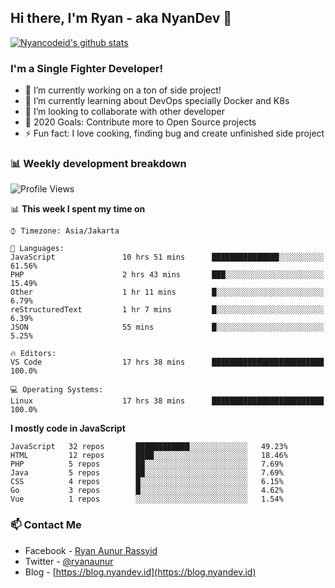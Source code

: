 ## Hi there, I'm Ryan - aka NyanDev 👋

[![Nyancodeid's github stats](https://github-readme-stats.vercel.app/api?username=nyancodeid)](https://github.com/nyancodeid/nyancodeid)

### I'm a Single Fighter Developer!
- 🔭 I’m currently working on a ton of side project!
- 🌱 I’m currently learning about DevOps specially Docker and K8s
- 👯 I’m looking to collaborate with other developer
- 🥅 2020 Goals: Contribute more to Open Source projects
- ⚡ Fun fact: I love cooking, finding bug and create unfinished side project 

### 📊 Weekly development breakdown

<!--START_SECTION:waka-->
![Profile Views](http://img.shields.io/badge/Profile%20Views-108-blue)

📊 **This week I spent my time on** 

```text
⌚︎ Timezone: Asia/Jakarta

💬 Languages: 
JavaScript               10 hrs 51 mins      ███████████████░░░░░░░░░░   61.56% 
PHP                      2 hrs 43 mins       ███░░░░░░░░░░░░░░░░░░░░░░   15.49% 
Other                    1 hr 11 mins        █░░░░░░░░░░░░░░░░░░░░░░░░   6.79% 
reStructuredText         1 hr 7 mins         █░░░░░░░░░░░░░░░░░░░░░░░░   6.39% 
JSON                     55 mins             █░░░░░░░░░░░░░░░░░░░░░░░░   5.25%

🔥 Editors: 
VS Code                  17 hrs 38 mins      █████████████████████████   100.0%

💻 Operating Systems: 
Linux                    17 hrs 38 mins      █████████████████████████   100.0%

```

**I mostly code in JavaScript** 

```text
JavaScript   32 repos       ████████████░░░░░░░░░░░░░   49.23% 
HTML         12 repos       ████░░░░░░░░░░░░░░░░░░░░░   18.46% 
PHP          5 repos        ██░░░░░░░░░░░░░░░░░░░░░░░   7.69% 
Java         5 repos        ██░░░░░░░░░░░░░░░░░░░░░░░   7.69% 
CSS          4 repos        █░░░░░░░░░░░░░░░░░░░░░░░░   6.15% 
Go           3 repos        █░░░░░░░░░░░░░░░░░░░░░░░░   4.62% 
Vue          1 repos        ░░░░░░░░░░░░░░░░░░░░░░░░░   1.54%

```



<!--END_SECTION:waka-->

### 📫 Contact Me
- Facebook - [Ryan Aunur Rassyid](https://facebook.com/ryan.hac)
- Twitter - [@ryanaunur](https://twitter.com/ryanaunur)
- Blog - [https://blog.nyandev.id](https://blog.nyandev.id)
